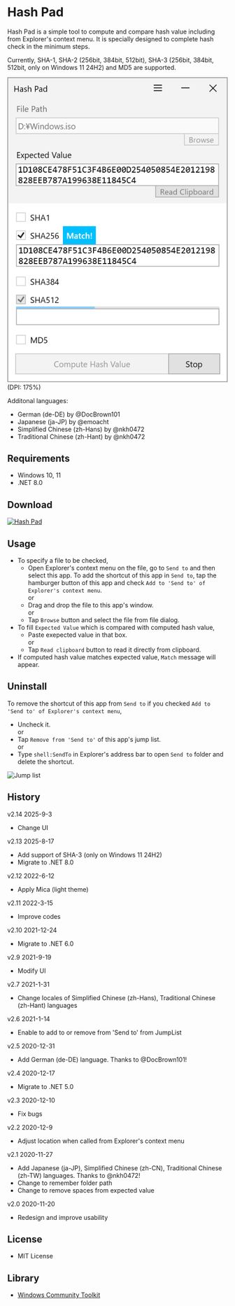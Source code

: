 ﻿# Hash Pad

Hash Pad is a simple tool to compute and compare hash value including from Explorer's context menu. It is specially designed to complete hash check in the minimum steps.

Currently, SHA-1, SHA-2 (256bit, 384bit, 512bit), SHA-3 (256bit, 384bit, 512bit, only on Windows 11 24H2) and MD5 are supported.

![Screenshot](Images/Screenshot_main_win10.png)<br>
(DPI: 175%)

Additonal languages:

 + German (de-DE) by @DocBrown101
 + Japanese (ja-JP) by @emoacht
 + Simplified Chinese (zh-Hans) by @nkh0472
 + Traditional Chinese (zh-Hant) by @nkh0472

## Requirements

 * Windows 10, 11
 * .NET 8.0

## Download

<a href='//www.microsoft.com/store/apps/9nrdj8214gbt?cid=storebadge&ocid=badge'><img src='https://developer.microsoft.com/store/badges/images/English_get-it-from-MS.png' alt='Hash Pad' width='142px' height='52px'/></a>

## Usage

 - To specify a file to be checked,
   + Open Explorer's context menu on the file, go to `Send to` and then select this app. To add the shortcut of this app in `Send to`, tap the hamburger button of this app and check `Add to 'Send to' of Explorer's context menu`.<br />
   or
   + Drag and drop the file to this app's window.<br />
   or
   + Tap `Browse` button and select the file from file dialog.
 - To fill `Expected Value` which is compared with computed hash value,
   + Paste exepected value in that box.<br />
   or
   + Tap `Read clipboard` button to read it directly from clipboard.
 - If computed hash value matches expected value, `Match` message will appear.

## Uninstall

To remove the shortcut of this app from `Send to` if you checked `Add to 'Send to' of Explorer's context menu`,
  + Uncheck it.<br />
  or
  + Tap `Remove from 'Send to'` of this app's jump list.<br />
  or
  + Type `shell:SendTo` in  Explorer's address bar to open `Send to` folder and delete the shortcut.

![Jump list](Images/JumpList.png)

## History

v2.14 2025-9-3

 - Change UI

v2.13 2025-8-17

 - Add support of SHA-3 (only on Windows 11 24H2)
 - Migrate to .NET 8.0

v2.12 2022-6-12

 - Apply Mica (light theme)

v2.11 2022-3-15

 - Improve codes

v2.10 2021-12-24

 - Migrate to .NET 6.0

v2.9 2021-9-19

 - Modify UI

v2.7 2021-1-31

 - Change locales of Simplified Chinese (zh-Hans), Traditional Chinese (zh-Hant) languages

v2.6 2021-1-14

 - Enable to add to or remove from 'Send to' from JumpList

v2.5 2020-12-31

 - Add German (de-DE) language. Thanks to @DocBrown101!

v2.4 2020-12-17

 - Migrate to .NET 5.0

v2.3 2020-12-10

 - Fix bugs

v2.2 2020-12-9

 - Adjust location when called from Explorer's context menu

v2.1 2020-11-27

 - Add Japanese (ja-JP), Simplified Chinese (zh-CN), Traditional Chinese (zh-TW) languages. Thanks to @nkh0472!
 - Change to remember folder path
 - Change to remove spaces from expected value

v2.0 2020-11-20

 - Redesign and improve usability

## License

 - MIT License

## Library

 - [Windows Community Toolkit](https://github.com/CommunityToolkit/WindowsCommunityToolkit)
